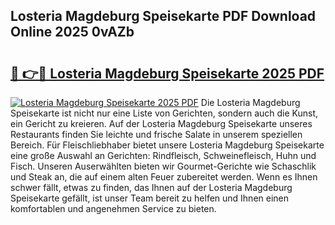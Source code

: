 ## Losteria Magdeburg Speisekarte PDF Download Online 2025 0vAZb

# <h2><a href="http://gc8ieb.nevu.top/?p=Losteria+Magdeburg+Speisekarte">🔗 👉🔴 Losteria Magdeburg Speisekarte 2025 PDF</a></h2>

[![Losteria Magdeburg Speisekarte 2025 PDF](https://i.imgur.com/dBaPXMq.png)](http://gc8ieb.nevu.top/?p=Losteria+Magdeburg+Speisekarte)
Die Losteria Magdeburg Speisekarte ist nicht nur eine Liste von Gerichten, sondern auch die Kunst, ein Gericht zu kreieren. Auf der Losteria Magdeburg Speisekarte unseres Restaurants finden Sie leichte und frische Salate in unserem speziellen Bereich. Für Fleischliebhaber bietet unsere Losteria Magdeburg Speisekarte eine große Auswahl an Gerichten: Rindfleisch, Schweinefleisch, Huhn und Fisch. Unseren Auserwählten bieten wir Gourmet-Gerichte wie Schaschlik und Steak an, die auf einem alten Feuer zubereitet werden. Wenn es Ihnen schwer fällt, etwas zu finden, das Ihnen auf der Losteria Magdeburg Speisekarte gefällt, ist unser Team bereit zu helfen und Ihnen einen komfortablen und angenehmen Service zu bieten.
